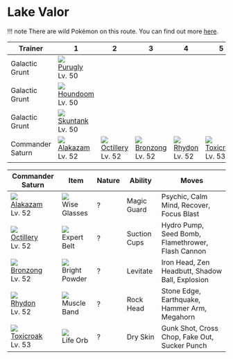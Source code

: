 # Lake Valor

!!! note
    There are wild Pokémon on this route. You can find out more [here](/wild_pokemon/lake_valor/).


Trainer          | 1                                   | 2                                   | 3                                   | 4                                   | 5                                   
---              | ---                                 | ---                                 | ---                                 | ---                                 | ---                                 
Galactic Grunt   | ![][432]<br> [Purugly]<br> Lv. 50   
Galactic Grunt   | ![][229]<br> [Houndoom]<br> Lv. 50  
Galactic Grunt   | ![][435]<br> [Skuntank]<br> Lv. 50  
Commander Saturn | ![][065]<br> [Alakazam]<br> Lv. 52  | ![][224]<br> [Octillery]<br> Lv. 52 | ![][437]<br> [Bronzong]<br> Lv. 52  | ![][112]<br> [Rhydon]<br> Lv. 52    | ![][454]<br> [Toxicroak]<br> Lv. 53 

Commander Saturn                    | Item                                 | Nature | Ability      | Moves                                            
---                                 | ---                                  | --- | ---          | ---                                              
![][065]<br> [Alakazam]<br> Lv. 52  | ![][wise-glasses]<br> Wise Glasses   | ? | Magic Guard  | Psychic, Calm Mind, Recover, Focus Blast         
![][224]<br> [Octillery]<br> Lv. 52 | ![][expert-belt]<br> Expert Belt     | ? | Suction Cups | Hydro Pump, Seed Bomb, Flamethrower, Flash Cannon
![][437]<br> [Bronzong]<br> Lv. 52  | ![][bright-powder]<br> Bright Powder | ? | Levitate     | Iron Head, Zen Headbutt, Shadow Ball, Explosion  
![][112]<br> [Rhydon]<br> Lv. 52    | ![][muscle-band]<br> Muscle Band     | ? | Rock Head    | Stone Edge, Earthquake, Hammer Arm, Megahorn     
![][454]<br> [Toxicroak]<br> Lv. 53 | ![][life-orb]<br> Life Orb           | ? | Dry Skin     | Gunk Shot, Cross Chop, Fake Out, Sucker Punch    


[Alakazam]: /pokemon_changes/065/
[Rhydon]: /pokemon_changes/112/
[Octillery]: /pokemon_changes/224/
[Houndoom]: /pokemon_changes/229/
[Purugly]: /pokemon_changes/432/
[Skuntank]: /pokemon_changes/435/
[Bronzong]: /pokemon_changes/437/
[Toxicroak]: /pokemon_changes/454/
[bright-powder]: /img/items/bright-powder.png
[expert-belt]: /img/items/expert-belt.png
[life-orb]: /img/items/life-orb.png
[muscle-band]: /img/items/muscle-band.png
[wise-glasses]: /img/items/wise-glasses.png
[065]: /img/pokemon/065.png
[112]: /img/pokemon/112.png
[224]: /img/pokemon/224.png
[229]: /img/pokemon/229.png
[432]: /img/pokemon/432.png
[435]: /img/pokemon/435.png
[437]: /img/pokemon/437.png
[454]: /img/pokemon/454.png
